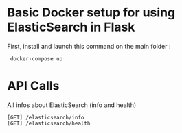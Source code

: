 # Basic Docker setup for using ElasticSearch in Flask

First, install and launch this command on the main folder : 

```
 docker-compose up
```

# API Calls

All infos about ElasticSearch (info and health)

```
[GET] /elasticsearch/info
[GET] /elasticsearch/health
```